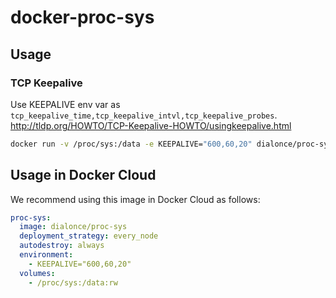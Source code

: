 # docker-proc-sys

## Usage

### TCP Keepalive

Use KEEPALIVE env var as `tcp_keepalive_time,tcp_keepalive_intvl,tcp_keepalive_probes`. http://tldp.org/HOWTO/TCP-Keepalive-HOWTO/usingkeepalive.html

```sh
docker run -v /proc/sys:/data -e KEEPALIVE="600,60,20" dialonce/proc-sys
```

## Usage in Docker Cloud

We recommend using this image in Docker Cloud as follows:

```yml
proc-sys:
  image: dialonce/proc-sys
  deployment_strategy: every_node
  autodestroy: always
  environment:
    - KEEPALIVE="600,60,20"
  volumes:
    - /proc/sys:/data:rw
```
